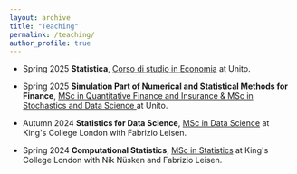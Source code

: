 ```yaml
---
layout: archive
title: "Teaching"
permalink: /teaching/
author_profile: true
---
```


* Spring 2025 **Statistica**, [Corso di studio in Economia](https://www.ecocomm.unito.it/do/corsi.pl/Show?_id=sni6) at Unito.

* Spring 2025 **Simulation Part of Numerical and Statistical Methods for Finance**, [MSc in Quantitative Finance and Insurance & MSc in Stochastics and Data Science ](https://www.finance-insurance.unito.it/do/corsi.pl/Show?_id=2cfa) at Unito.

* Autumn 2024 **Statistics for Data Science**, [MSc in Data Science](https://www.kcl.ac.uk/study/postgraduate-taught/courses/data-science-msc) at King's College London with Fabrizio Leisen.

* Spring 2024 **Computational Statistics**, [MSc in Statistics](https://www.kcl.ac.uk/study/postgraduate-taught/courses/statistics) at King's College London with Nik Nüsken and Fabrizio Leisen.
